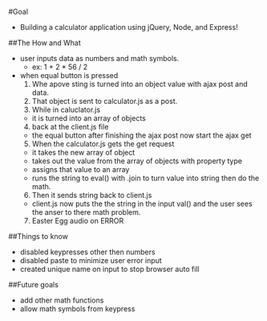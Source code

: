 #Goal
- Building a calculator application using jQuery, Node, and Express!

##The How and What
- user inputs data as numbers and math symbols.
  - ex: 1 + 2 * 56 / 2
- when equal button is pressed
  1. Whe apove sting is turned into an object value with ajax post and data.
  2. That object is sent to calculator.js as a post.
  3. While in caluclator.js
    - it is turned into an array of objects
  4. back at the client.js file
    - the equal button after finishing the ajax post now start the ajax get
  5. When the calculator.js gets the get request
    - it takes the new array of object
    - takes out the value from the array of objects with property type
    - assigns that value to an array
    - runs the string to eval() with .join to turn value into string then do the math.
  6. Then it sends string back to client.js
    - client.js now puts the the string in the input val() and the user sees the anser to there math problem.
  7. Easter Egg audio on ERROR

##Things to know
- disabled keypresses other then numbers
- disabled paste to minimize user error input
- created unique name on input to stop browser auto fill

##Future goals
- add other math functions
- allow math symbols from keypress
